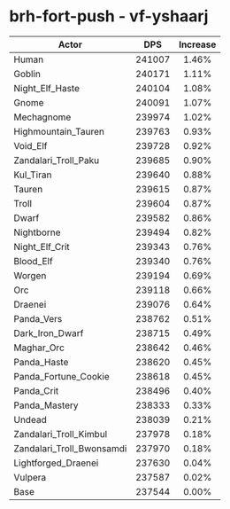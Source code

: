 # brh-fort-push - vf-yshaarj
| Actor | DPS | Increase |
|---|:---:|:---:|
|Human|241007|1.46%|
|Goblin|240171|1.11%|
|Night_Elf_Haste|240104|1.08%|
|Gnome|240091|1.07%|
|Mechagnome|239974|1.02%|
|Highmountain_Tauren|239763|0.93%|
|Void_Elf|239728|0.92%|
|Zandalari_Troll_Paku|239685|0.90%|
|Kul_Tiran|239640|0.88%|
|Tauren|239615|0.87%|
|Troll|239604|0.87%|
|Dwarf|239582|0.86%|
|Nightborne|239494|0.82%|
|Night_Elf_Crit|239343|0.76%|
|Blood_Elf|239340|0.76%|
|Worgen|239194|0.69%|
|Orc|239118|0.66%|
|Draenei|239076|0.64%|
|Panda_Vers|238762|0.51%|
|Dark_Iron_Dwarf|238715|0.49%|
|Maghar_Orc|238642|0.46%|
|Panda_Haste|238620|0.45%|
|Panda_Fortune_Cookie|238618|0.45%|
|Panda_Crit|238496|0.40%|
|Panda_Mastery|238333|0.33%|
|Undead|238039|0.21%|
|Zandalari_Troll_Kimbul|237978|0.18%|
|Zandalari_Troll_Bwonsamdi|237970|0.18%|
|Lightforged_Draenei|237630|0.04%|
|Vulpera|237587|0.02%|
|Base|237544|0.00%|
